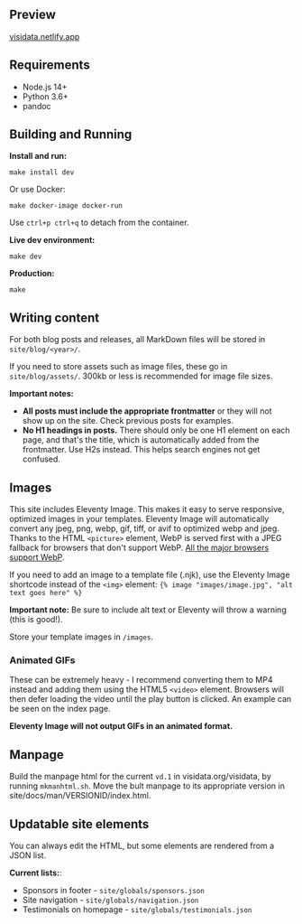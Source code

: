 ## Preview

[visidata.netlify.app](https://visidata.netlify.app)

## Requirements

- Node.js 14+
- Python 3.6+
- pandoc

## Building and Running

**Install and run:**

`make install dev`

Or use Docker:

`make docker-image docker-run`

Use `ctrl+p ctrl+q` to detach from the container.

**Live dev environment:**

`make dev`

**Production:**

`make`

## Writing content

For both blog posts and releases, all MarkDown files will be stored in `site/blog/<year>/`.

If you need to store assets such as image files, these go in `site/blog/assets/`.
300kb or less is recommended for image file sizes. 

**Important notes:**

* **All posts must include the appropriate frontmatter** or they will not show up on the site. Check previous posts for examples.
* **No H1 headings in posts.** There should only be one H1 element on each page, and that's the title, which is automatically added from the frontmatter. Use H2s instead. This helps search engines not get confused.

## Images

This site includes Eleventy Image. This makes it easy to serve responsive, optimized images in your templates.
Eleventy Image will automatically convert any jpeg, png, webp, gif, tiff, or avif to optimized webp and jpeg. Thanks to the HTML `<picture>` element, WebP is served first with a JPEG fallback for browsers that don't support WebP. [All the major browsers support WebP](https://caniuse.com/?search=webp). 

If you need to add an image to a template file (.njk), use the Eleventy Image shortcode instead of the `<img>` element:
`{% image "images/image.jpg", "alt text goes here" %}`

**Important note:** Be sure to include alt text or Eleventy will throw a warning (this is good!).

Store your template images in `/images`.

### Animated GIFs
These can be extremely heavy - I recommend converting them to MP4 instead and adding them using the HTML5 `<video>` element. Browsers will then defer loading the video until the play button is clicked. An example can be seen on the index page.

**Eleventy Image will not output GIFs in an animated format.**

## Manpage

Build the manpage html for the current `vd.1` in visidata.org/visidata, by running `mkmanhtml.sh`. Move the bult manpage to its appropriate version in site/docs/man/VERSIONID/index.html.

## Updatable site elements

You can always edit the HTML, but some elements are rendered from a JSON list.

**Current lists:**:

* Sponsors in footer - `site/globals/sponsors.json`
* Site navigation - `site/globals/navigation.json`
* Testimonials on homepage - `site/globals/testimonials.json`